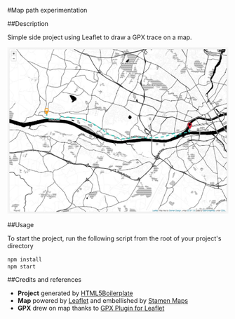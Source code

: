 #Map path experimentation

##Description

Simple side project using Leaflet to draw a GPX trace on a map.

![Map with dashed path drew between two city markers : Nantes and Couëron (two cities from France)](doc/exp-svg-map-path-illustration.jpg)

##Usage

To start the project, run the following script from the root of your project's directory

```
npm install
npm start
```

##Credits and references

- **Project** generated by [HTML5Boilerplate](https://html5boilerplate.com/)
- **Map** powered by [Leaflet](https://leafletjs.com/) and embellished by [Stamen Maps](http://maps.stamen.com/#watercolor/12/37.7706/-122.3782)
- **GPX** drew on map thanks to [GPX Plugin for Leaflet](https://github.com/mpetazzoni/leaflet-gpx)
